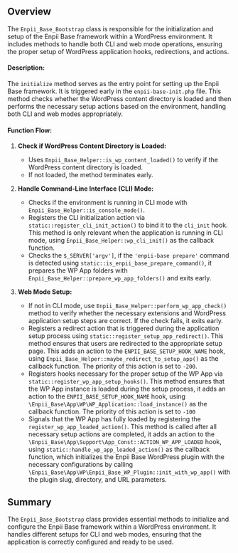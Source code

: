 ## Overview
The `Enpii_Base_Bootstrap` class is responsible for the initialization and setup of the Enpii Base framework within a WordPress environment. It includes methods to handle both CLI and web mode operations, ensuring the proper setup of WordPress application hooks, redirections, and actions.

#### Description:
The `initialize` method serves as the entry point for setting up the Enpii Base framework. It is triggered early in the `enpii-base-init.php` file. This method checks whether the WordPress content directory is loaded and then performs the necessary setup actions based on the environment, handling both CLI and web modes appropriately.

#### Function Flow:
1. **Check if WordPress Content Directory is Loaded:**
   - Uses `Enpii_Base_Helper::is_wp_content_loaded()` to verify if the WordPress content directory is loaded.
   - If not loaded, the method terminates early.

2. **Handle Command-Line Interface (CLI) Mode:**
   - Checks if the environment is running in CLI mode with `Enpii_Base_Helper::is_console_mode()`.
   - Registers the CLI initialization action via `static::register_cli_init_action()` to bind it to the `cli_init` hook. This method is only relevant when the application is running in CLI mode, using `Enpii_Base_Helper::wp_cli_init()` as the callback function.
   - Checks the `$_SERVER['argv']`, if the `'enpii-base prepare'` command is detected using `static::is_enpii_base_prepare_command()`, it prepares the WP App folders with `Enpii_Base_Helper::prepare_wp_app_folders()` and exits early.

3. **Web Mode Setup:**
   - If not in CLI mode, use `Enpii_Base_Helper::perform_wp_app_check()` method to verify whether the necessary extensions and WordPress application setup steps are correct. If the check fails, it exits early.
   - Registers a redirect action that is triggered during the application setup process using `static::register_setup_app_redirect()`. This method ensures that users are redirected to the appropriate setup page. This adds an action to the `ENPII_BASE_SETUP_HOOK_NAME` hook, using `Enpii_Base_Helper::maybe_redirect_to_setup_app()` as the callback function. The priority of this action is set to `-200`.
   - Registers hooks necessary for the proper setup of the WP App via `static::register_wp_app_setup_hooks()`. This method ensures that the WP App instance is loaded during the setup process, it adds an action to the `ENPII_BASE_SETUP_HOOK_NAME` hook, using `\Enpii_Base\App\WP\WP_Application::load_instance()` as the callback function. The priority of this action is set to `-100`
   - Signals that the WP App has fully loaded by registering the `register_wp_app_loaded_action()`. This method is called after all necessary setup actions are completed, it adds an action to the `\Enpii_Base\App\Support\App_Const::ACTION_WP_APP_LOADED` hook, using `static::handle_wp_app_loaded_action()` as the callback function, which initializes the Enpii Base WordPress plugin with the necessary configurations by calling `\Enpii_Base\App\WP\Enpii_Base_WP_Plugin::init_with_wp_app()` with the plugin slug, directory, and URL parameters.

## Summary
The `Enpii_Base_Bootstrap` class provides essential methods to initialize and configure the Enpii Base framework within a WordPress environment. It handles different setups for CLI and web modes, ensuring that the application is correctly configured and ready to be used.
